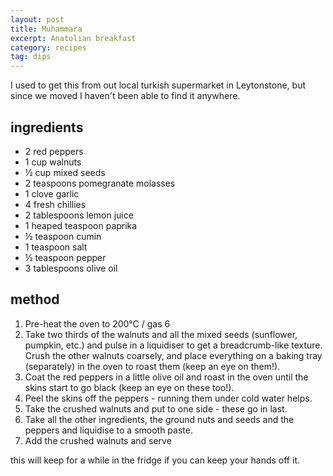 ```yaml
---
layout: post
title: Muhammara
excerpt: Anatolian breakfast
category: recipes
tag: dips
---
```


I used to get this from out local turkish supermarket in Leytonstone, but since we moved I haven't been able to find it anywhere.

ingredients
-----------

* 2 red peppers
* 1 cup walnuts
* &frac12; cup mixed seeds
* 2 teaspoons pomegranate molasses
* 1 clove garlic
* 4 fresh chillies
* 2 tablespoons lemon juice
* 1 heaped teaspoon paprika
* &frac12; teaspoon cumin
* 1 teaspoon salt
* &frac12; teaspoon pepper
* 3 tablespoons olive oil

method
------

1. Pre-heat the oven to 200&deg;C / gas 6
2. Take two thirds of the walnuts and all the mixed seeds (sunflower, pumpkin, etc.) and pulse in a liquidiser to get a breadcrumb-like texture. Crush the other walnuts coarsely, and place everything on a baking tray (separately) in the oven to roast them (keep an eye on them!).
3. Coat the red peppers in a little olive oil and roast in the oven until the skins start to go black (keep an eye on these too!).
4. Peel the skins off the peppers - running them under cold water helps.
5. Take the crushed walnuts and put to one side - these go in last.
6. Take all the other ingredients, the ground nuts and seeds and the peppers and liquidise to a smooth paste.
7. Add the crushed walnuts and serve

this will keep for a while in the fridge if you can keep your hands off it.